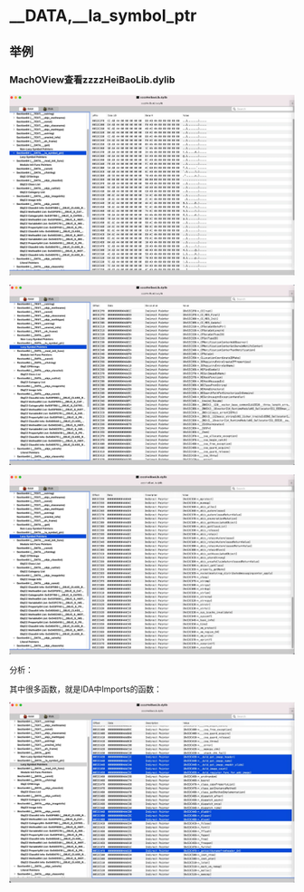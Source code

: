 # __DATA,__la_symbol_ptr

## 举例

### MachOView查看zzzzHeiBaoLib.dylib

![machoview_heibao_la_symbol_ptr](../../../../assets/img/machoview_heibao_la_symbol_ptr.jpg)

![machoview_heibao_lazy_symbol_pointers_1](../../../../assets/img/machoview_heibao_lazy_symbol_pointers_1.jpg)

![machoview_heibao_lazy_symbol_pointers_2](../../../../assets/img/machoview_heibao_lazy_symbol_pointers_2.jpg)

分析：

其中很多函数，就是IDA中Imports的函数：

![machoview_lazy_symbol_pointers_functions](../../../../assets/img/machoview_lazy_symbol_pointers_functions.jpg)
